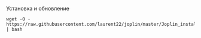 

Установка и обновление
```
wget -O - https://raw.githubusercontent.com/laurent22/joplin/master/Joplin_install_and_update.sh | bash
```
